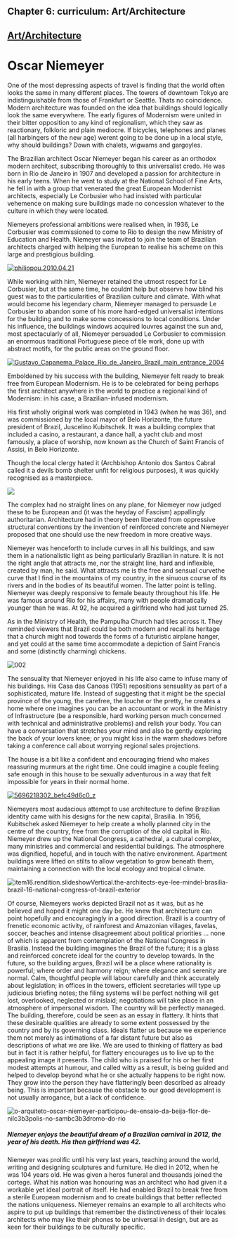 
Chapter  6: curriculum: Art/Architecture
---------------------------------------

[Art/Architecture](../category/curriculum/artarchitecture/index.html)
---------------------------------------------------------------------

Oscar Niemeyer
==============

One of the most depressing aspects of travel is finding that the world often looks the same in many different places. The towers of downtown Tokyo are indistinguishable from those of Frankfurt or Seattle. Thats no coincidence. Modern architecture was founded on the idea that buildings should logically look the same everywhere. The early figures of Modernism were united in their bitter opposition to any kind of regionalism, which they saw as reactionary, folkloric and plain mediocre. If bicycles, telephones and planes (all harbingers of the new age) werent going to be done up in a local style, why should buildings? Down with chalets, wigwams and gargoyles.

<span class="s1">The Brazilian architect Oscar Niemeyer began his career as an orthodox modern architect, subscribing thoroughly to this universalist credo. He was born in Rio de Janeiro in 1907  and developed a passion for architecture in his early teens. When he went to study at the National School of Fine Arts, he fell in with a group that venerated the great European Modernist architects, especially Le Corbusier  who had insisted with particular vehemence on making sure buildings made no concession whatever to the culture in which they were located.</span>

<span class="s1">Niemeyers professional ambitions were realised when, in 1936, Le Corbusier was commissioned to come to Rio to design the new Ministry of Education and Health. Niemeyer was invited to join the team of Brazilian architects charged with helping the European to realise his scheme on this large and prestigious building.</span>

[![philippou.2010.04.21](http://i1.wp.com/www.thebookoflife.org/wp-content/uploads/2014/11/philippou.2010.04.21.jpg?resize=635%2C436)](http://i0.wp.com/www.thebookoflife.org/wp-content/uploads/2014/11/philippou.2010.04.21.jpg)

<span class="s1">While working with him, Niemeyer retained the utmost respect for Le Corbusier, but at the same time, he couldnt help but observe how blind his guest was to the particularities of Brazilian culture and climate. With what would become his legendary charm, Niemeyer managed to persuade Le Corbusier to abandon some of his more hard-edged universalist intentions for the building and to make some concessions to local conditions. Under his influence, the buildings windows acquired louvres against the sun and, most spectacularly of all, Niemeyer persuaded Le Corbusier to commission an enormous traditional Portuguese piece of tile work, done up with abstract motifs, for the public areas on the ground floor.</span>

[![Gustavo\_Capanema\_Palace\_Rio\_de\_Janeiro\_Brazil\_main\_entrance\_2004](http://i1.wp.com/www.thebookoflife.org/wp-content/uploads/2014/11/Gustavo_Capanema_Palace_Rio_de_Janeiro_Brazil_main_entrance_2004.jpg?resize=635%2C349)](http://i2.wp.com/www.thebookoflife.org/wp-content/uploads/2014/11/Gustavo_Capanema_Palace_Rio_de_Janeiro_Brazil_main_entrance_2004.jpg)

<span class="s1">Emboldened by his success with the building, Niemeyer felt ready to break free from European Modernism. He is to be celebrated for being perhaps the first architect anywhere in the world to practice a regional kind of Modernism: in his case, a Brazilian-infused modernism.</span>

<span class="s1">His first wholly original work was completed in 1943 (when he was 36), and was commissioned by the local mayor of Belo Horizonte, the future president of Brazil, Juscelino Kubitschek. It was a building complex that included a casino, a restaurant, a dance hall, a yacht club and most famously, a place of worship, now known as the Church of Saint Francis of Assisi, in Belo Horizonte. </span>

<span class="s1">Though the local clergy hated it (Archbishop Antonio dos Santos Cabral called it a devils bomb shelter unfit for religious purposes), it was quickly recognised as a masterpiece. </span>

![](http://i1.wp.com/imageweb-cdn.magnoliasoft.net/bridgeman/supersize/stf372067.jpg?resize=600%2C403)

<span class="s1">The complex had no straight lines on any plane, for Niemeyer now judged these to be European and (it was the heyday of Fascism) appallingly authoritarian. Architecture had in theory been liberated from oppressive structural conventions by the invention of reinforced concrete  and Niemeyer proposed that one should use the new freedom in more creative ways.</span>

<span class="s1">Niemeyer was henceforth to include curves in all his buildings, and saw them in a nationalistic light as being particularly Brazilian in nature. It is not the right angle that attracts me, nor the straight line, hard and inflexible, created by man, he said. What attracts me is the free and sensual curvethe curve that I find in the mountains of my country, in the sinuous course of its rivers and in the bodies of its beautiful women. The latter point is telling. Niemeyer was deeply responsive to female beauty throughout his life. He was famous around Rio for his affairs, many with people dramatically younger than he was. At 92, he acquired a girlfriend who had just turned 25. </span>

<span class="s1">As in the Ministry of Health, the Pampulha Church had tiles across it. They reminded viewers that Brazil could be both modern and recall its heritage  that a church might nod towards the forms of a futuristic airplane hanger, and yet could at the same time accommodate a depiction of Saint Francis and some (distinctly charming) chickens. </span>

![002](http://i2.wp.com/www.thebookoflife.org/wp-content/uploads/2014/09/002.jpg)

<span class="s1">The sensuality that Niemeyer enjoyed in his life also came to infuse many of his buildings. His Casa das Canoas (1951) repositions sensuality as part of a sophisticated, mature life. Instead of suggesting that it might be the special province of the young, the carefree, the louche or the pretty, he creates a home where one imagines you can be an accountant or work in the Ministry of Infrastructure (be a responsible, hard working person much concerned with technical and administrative problems) and relish your body. You can have a conversation that stretches your mind and also be gently exploring the back of your lovers knee; or you might kiss in the warm shadows before taking a conference call about worrying regional sales projections.</span>

The house is a bit like a confident and encouraging friend who makes reassuring murmurs at the right time. One could imagine a couple feeling safe enough in this house to be sexually adventurous in a way that felt impossible for years in their normal home.

[![5696218302\_befc49d6c0\_z](http://i0.wp.com/www.thebookoflife.org/wp-content/uploads/2014/11/5696218302_befc49d6c0_z.jpg?resize=635%2C395)](http://i0.wp.com/www.thebookoflife.org/wp-content/uploads/2014/11/5696218302_befc49d6c0_z.jpg)

<span class="s1">Niemeyers most audacious attempt to use architecture to define Brazilian identity came with his designs for the new capital, Brasilia. In 1956, Kubitschek asked Niemeyer to help create a wholly planned city in the centre of the country, free from the corruption of the old capital in Rio. Niemeyer drew up the National Congress, a cathedral, a cultural complex, many ministries and commercial and residential buildings. The atmosphere was dignified, hopeful, and in touch with the native environment. Apartment buildings were lifted on stilts to allow vegetation to grow beneath them, maintaining a connection with the local ecology and tropical climate. </span>

![item16.rendition.slideshowVertical.the-architects-eye-lee-mindel-brasilia-brazil-16-national-congress-of-brazil-exterior](http://i0.wp.com/www.thebookoflife.org/wp-content/uploads/2014/09/item16.rendition.slideshowVertical.the-architects-eye-lee-mindel-brasilia-brazil-16-national-congress-of-brazil-exterior.jpg)

<span class="s1">Of course, Niemeyers works depicted Brazil not as it was, but as he believed and hoped it might one day be. He knew that architecture can point hopefully and encouragingly in a good direction. Brazil is a country of frenetic economic activity, of rainforest and Amazonian villages, favelas, soccer, beaches and intense disagreement about political priorities ... none of which is apparent from contemplation of the National Congress in Brasilia. Instead the building imagines the Brazil of the future; it is a glass and reinforced concrete ideal for the country to develop towards. In the future, so the building argues, Brazil will be a place where rationality is powerful; where order and harmony reign; where elegance and serenity are normal. Calm, thoughtful people will labour carefully and think accurately about legislation; in offices in the towers, efficient secretaries will type up judicious briefing notes; the filing systems will be perfect  nothing will get lost, overlooked, neglected or mislaid; negotiations will take place in an atmosphere of impersonal wisdom. The country will be perfectly managed. The building, therefore, could be seen as an essay in flattery. It hints that these desirable qualities are already to some extent possessed by the country and by its governing class. Ideals flatter us  because we experience them not merely as intimations of a far distant future but also as descriptions of what we are like. We are used to thinking of flattery as bad  but in fact it is rather helpful, for flattery encourages us to live up to the appealing image it presents. The child who is praised for his or her first modest attempts at humour, and called witty as a result, is being guided and helped to develop beyond what he or she actually happens to be right now. They grow into the person they have flatteringly been described as already being. This is important because the obstacle to our good development is not usually arrogance, but a lack of confidence.</span>

![o-arquiteto-oscar-niemeyer-participou-de-ensaio-da-beija-flor-de-nilc3b3polis-no-sambc3b3dromo-do-rio](http://i1.wp.com/www.thebookoflife.org/wp-content/uploads/2014/09/o-arquiteto-oscar-niemeyer-participou-de-ensaio-da-beija-flor-de-nilc3b3polis-no-sambc3b3dromo-do-rio.jpg)

##### <span class="s1">Niemeyer enjoys the beautiful dream of a Brazilian carnival in 2012, the year of his death. His then girlfriend was 42.</span>

<span class="s1">Niemeyer was prolific until his very last years, teaching around the world, writing and designing sculptures and furniture. He died in 2012, when he was 104 years old. He was given a heros funeral and thousands joined the cortege. What his nation was honouring was an architect who had given it a workable yet ideal portrait of itself. He had enabled Brazil to break free from a sterile European modernism  and to create buildings that better reflected the nations uniqueness. Niemeyer remains an example to all architects who aspire to put up buildings that remember the distinctiveness of their locales  architects who may like their phones to be universal in design, but are as keen for their buildings to be culturally specific.</span>

<span class="s1">  </span>
